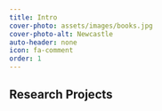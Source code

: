 ```yaml
---
title: Intro
cover-photo: assets/images/books.jpg
cover-photo-alt: Newcastle
auto-header: none
icon: fa-comment
order: 1
---
```



## **Research Projects**
